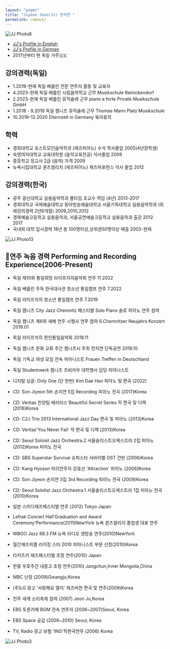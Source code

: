 ```yaml
---
layout: "pages"
title: "Jiyeon Jeon(JJ) 전지연 "
permalink: /about/
---
```


<img src="https://jjmusic-online.github.io/assets/images/photo8.JPG" alt="JJ Photo8"
	title="Photo of JJ" style="min-width: 150px" />

- <a href="/about/about-eng">JJ's Profile in English</a>
- <a href="/about/about-deu">JJ's Profile in German</a>
- 2017년부터 현 독일 거주🇩🇪
  
## 강의경력(독일)

- 1.2019-현재 독일 베를린 전문 연주자 활동 및 교육자
- 4.2023-현재 독일 베를린 시립음악학교 근무 Musikschule Reinickendorf
- 2.2023-현재 독일 베를린 뮤직슐레 근무 piano e forte Private Musikschule GmbH
- 1.2018 - 9.2019 독일 켐니츠 뮤직슐레 근무 Thomas Mann Platz Musikschule
- 10.2019-12.2020 Elternzeit in Germany 육아휴직 

## 학력

- 경희대학교 포스트모던음악학과 (재즈피아노) 수석 학사졸업 2005(4년장학생)
- 숙명여자대학교 교육대학원 (음악교육전공) 석사졸업 2009
- 중등학교 정교사 2급 (음악) 자격 2009
- 뉴욕시립대학교 퀸즈컬리지 (재즈피아노) 재즈퍼포먼스 석사 졸업 2012

## 강의경력(한국)

- 광주 광신대학교 실용음악학과 풀타임 조교수 역임 (4년) 2013-2017
- 경희대학교 국제예술대학교 동아방송예술대학교 서울기독대학교 실용음악학과 (외래강의경력 2년6개월) 2009,2010,2012
- 경북예술고등학교 실용음악과, 서울공연예술고등학교 실용음악과 출강 2012. 2017
- 국내외 대학 입시경력 18년 총 100명이상,상위권50명이상 배출 2003-현재
  
<img src="https://jjmusic-online.github.io/assets/images/jiyeonjeon.jpeg" alt="JJ Photo13"
	title="Photo of JJ" style="min-width: 150px" />

## 🎹연주 녹음 경력 Performing and Recording Experience(2006-Present)

- 독일 제10회 통일희망 라이프치히음악회 연주  11.2022
- 독일 베를린 주독 한국대사관 청소년 통일캠프 연주 7.2022
- 독일 라이프치히 청소년 통일캠프 연주 7.2019
- 독일 켐니츠 City Jazz Chemnitz 페스티벌 Solo Piano 솔로 피아노 연주 참여 
- 독일 켐니츠 제6회 새해 연주 시행사 연주 참여 6.Chemnitzer Neujahrs Konzert 2019.01 
- 독일 라이프치히 한인통일음악회 2018.11
- 독일 켐니츠 문화 교류 주간 켐니츠시 주최 전지연 단독공연 2018.10
- 독일 기독교 여성 모임 전속 피아니스트 Frauen Treffen in Deutschland 
- 독일 Studentwerk 켐니츠 츠비카우 대학행사 담당 피아니스트 
  
- 디지털 싱글: Only One (단 한번) Kim Dae Han 피아노 및 편곡 (2022)
- CD: Son Jiyeon 5th 손지연 5집 Recording 피아노 전곡 (2017)Korea 
- CD: Veritas 찬양팀 베리타스'Beautiful Secret Series 작 편곡 및 디렉 (2016)Korea 
- CD: C2J Trio 2013 International Jazz Day 편곡 및 피아노 (2013)Korea 
- CD: Veritas'You Never Fail' 작 편곡 및 디렉 (2013)Korea 
- CD: Seoul Soloist Jazz Orchestra.2 서울솔리스트오케스트라 2집 피아노 (2012)Korea 피아노 전곡 
- CD: SBS Superstar Survival 슈퍼스타 서바이벌 OST 건반 (2006)Korea  
- CD: Kang Hyosun 피리연주자 강효선 'Attraction' 피아노 (2006)Korea 
- CD: Son Jiyeon 손지연 3집 3rd Recording 피아노 전곡 (2009)Korea 
- CD: Seoul Sololist Jazz Orchestra.1 서울솔리스트오케스트라 1집 피아노 전곡 (2010)Korea
- 일본 스미다재즈페스티벌 연주 (2012) Tokyo Japan
- Lefrak Concert Hall'Graduation and Award Ceremony'Performance(2011)NewYork 뉴욕 퀸즈컬리지 졸업생 대표 연주 
- WBGO Jazz 88.3 FM 뉴욕 라디오 생방송 연주(2010)NewYork
- 월간재즈피플 라이징 스타 2010 피아니스트 부문 선정(2010)Korea
- 타카츠키 재즈페스티벌 초청 연주(2010) Japan
- 한중 우호주간 내몽고 초청 연주(2010) Jangchun,Inner Mongolia,China
- MBC 난장 (2009)Gwangju,Korea
- (주)LG 광고 '사랑해요 엘지' 재즈버젼 편곡 및 연주(2009)Korea
- 전주 세계 소리축제 참여 (2007) Jeon Ju,Korea
- EBS 토론카페 BGM 전속 연주자 (2006~2007)Seoul, Korea
- EBS Space 공감 (2006~2010) Seoul, Korea
- TV, Radio 광고 보험 'ING'작편곡연주 (2006) Korea


<img src="https://jjmusic-online.github.io/assets/images/photo3.jpeg" alt="JJ Photo3"
	title="Photo of JJ" style="min-width: 150px" />






